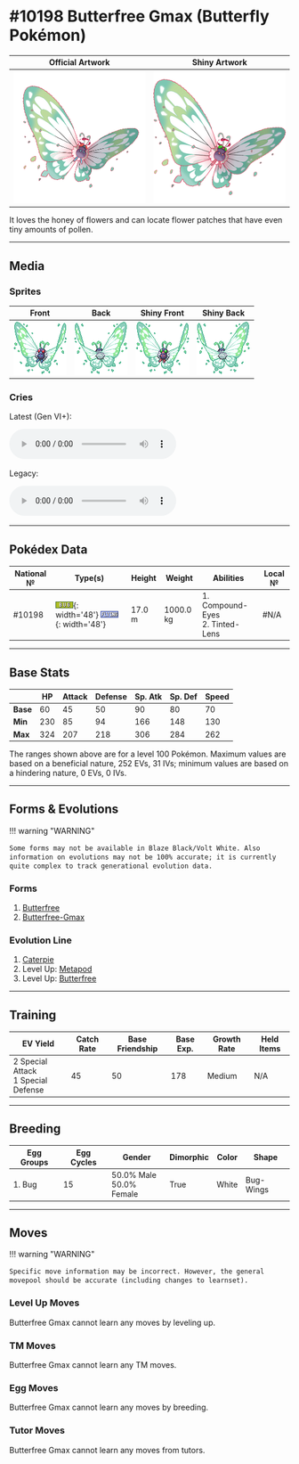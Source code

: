 # #10198 Butterfree Gmax (Butterfly Pokémon)

| Official Artwork | Shiny Artwork |
| --- | --- |
| ![Official Artwork](https://raw.githubusercontent.com/PokeAPI/sprites/master/sprites/pokemon/other/official-artwork/10198.png) | ![Shiny Artwork](https://raw.githubusercontent.com/PokeAPI/sprites/master/sprites/pokemon/other/official-artwork/shiny/10198.png) |

It loves the honey of flowers and can locate flower patches that have even tiny amounts of pollen.

---

## Media

### Sprites

| Front | Back | Shiny Front | Shiny Back |
| --- | --- | --- | --- |
| ![Front](https://raw.githubusercontent.com/PokeAPI/sprites/master/sprites/pokemon/versions/generation-v/black-white/10198.png) | ![Back](https://raw.githubusercontent.com/PokeAPI/sprites/master/sprites/pokemon/versions/generation-v/black-white/back/10198.png) | ![Shiny Front](https://raw.githubusercontent.com/PokeAPI/sprites/master/sprites/pokemon/versions/generation-v/black-white/shiny/10198.png) | ![Shiny Back](https://raw.githubusercontent.com/PokeAPI/sprites/master/sprites/pokemon/versions/generation-v/black-white/back/shiny/10198.png) |

### Cries

Latest (Gen VI+):
<p><audio controls>
  <source src="https://raw.githubusercontent.com/PokeAPI/cries/main/cries/pokemon/latest/10198.ogg" type="audio/ogg">
  Your browser does not support the audio element.
</audio></p>

Legacy:
<p><audio controls>
  <source src="None" type="audio/ogg">
  Your browser does not support the audio element.
</audio></p>

---

## Pokédex Data

| National № | Type(s) | Height | Weight | Abilities | Local № |
|------------|---------|--------|--------|-----------|---------|
| #10198 | ![bug](../assets/types/bug.png){: width='48'} ![flying](../assets/types/flying.png){: width='48'} | 17.0 m | 1000.0 kg | 1. Compound-Eyes<br>2. Tinted-Lens | #N/A |

---

## Base Stats
|   | HP | Attack | Defense | Sp. Atk | Sp. Def | Speed |
|---|----|--------|---------|---------|---------|-------|
| **Base** | 60 | 45 | 50 | 90 | 80 | 70 |
| **Min** | 230 | 85 | 94 | 166 | 148 | 130 |
| **Max** | 324 | 207 | 218 | 306 | 284 | 262 |

The ranges shown above are for a level 100 Pokémon. Maximum values are based on a beneficial nature, 252 EVs, 31 IVs; minimum values are based on a hindering nature, 0 EVs, 0 IVs.

---

## Forms & Evolutions

!!! warning "WARNING"

    Some forms may not be available in Blaze Black/Volt White. Also information on evolutions may not be 100% accurate; it is currently quite complex to track generational evolution data.

### Forms

1. [Butterfree](butterfree.md/)
2. [Butterfree-Gmax](butterfree-gmax.md/)

### Evolution Line

1. [Caterpie](caterpie.md/)
1. Level Up: [Metapod](metapod.md/)
1. Level Up: [Butterfree](butterfree.md/)

---

## Training

| EV Yield | Catch Rate | Base Friendship | Base Exp. | Growth Rate | Held Items |
|----------|------------|-----------------|-----------|-------------|------------|
| 2 Special Attack<br>1 Special Defense | 45 | 50 | 178 | Medium | N/A |

---

## Breeding

| Egg Groups | Egg Cycles | Gender | Dimorphic | Color | Shape |
|------------|------------|--------|-----------|-------|-------|
| 1. Bug | 15 | 50.0% Male<br>50.0% Female | True | White | Bug-Wings |

---

## Moves

!!! warning "WARNING"

    Specific move information may be incorrect. However, the general movepool should be accurate (including changes to learnset).

### Level Up Moves

Butterfree Gmax cannot learn any moves by leveling up.

### TM Moves

Butterfree Gmax cannot learn any TM moves.

### Egg Moves

Butterfree Gmax cannot learn any moves by breeding.

### Tutor Moves

Butterfree Gmax cannot learn any moves from tutors.

